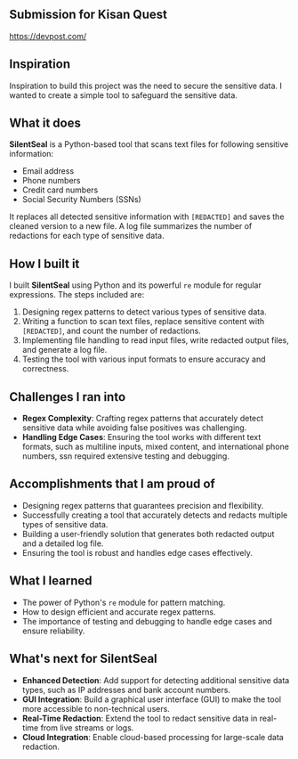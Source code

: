 ## Submission for Kisan Quest
https://devpost.com/


## Inspiration
Inspiration to build this project was the need to secure the sensitive data.
I wanted to create a simple tool to safeguard the sensitive data.
## What it does
**SilentSeal** is a Python-based tool that scans text files for following sensitive information:
- Email address
- Phone numbers
- Credit card numbers
- Social Security Numbers (SSNs)

It replaces all detected sensitive information with `[REDACTED]` and saves the cleaned version to a new file. 
A log file summarizes the number of redactions for each type of sensitive data.

## How I built it
I built **SilentSeal** using Python and its powerful `re` module for regular expressions. The steps included are:
1. Designing regex patterns to detect various types of sensitive data.
2. Writing a function to scan text files, replace sensitive content with `[REDACTED]`, and count the number of redactions.
3. Implementing file handling to read input files, write redacted output files, and generate a log file.
4. Testing the tool with various input formats to ensure accuracy and correctness.

## Challenges I ran into
- **Regex Complexity**: Crafting regex patterns that accurately detect sensitive data while avoiding false positives was challenging. 
- **Handling Edge Cases**: Ensuring the tool works with different text formats, such as multiline inputs, mixed content, and international phone numbers, ssn required extensive testing and debugging.

## Accomplishments that I am proud of
- Designing regex patterns that guarantees precision and flexibility.
- Successfully creating a tool that accurately detects and redacts multiple types of sensitive data.
- Building a user-friendly solution that generates both redacted output and a detailed log file.
- Ensuring the tool is robust and handles edge cases effectively.

## What I learned
- The power of Python's `re` module for pattern matching.
- How to design efficient and accurate regex patterns.
- The importance of testing and debugging to handle edge cases and ensure reliability.

## What's next for SilentSeal
- **Enhanced Detection**: Add support for detecting additional sensitive data types, such as IP addresses and bank account numbers.
- **GUI Integration**: Build a graphical user interface (GUI) to make the tool more accessible to non-technical users.
- **Real-Time Redaction**: Extend the tool to redact sensitive data in real-time from live streams or logs.
- **Cloud Integration**: Enable cloud-based processing for large-scale data redaction.

